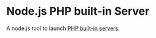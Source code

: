 Node.js PHP built-in Server
===========================

A node.js tool to launch [PHP built-in servers](php.net/manual/en/features.commandline.webserver.php).

